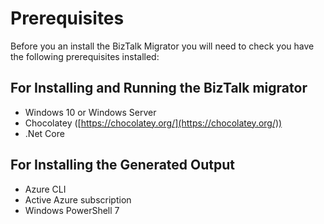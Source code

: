 # Prerequisites

Before you an install the BizTalk Migrator you will need to check you have the following prerequisites installed:

## For Installing and Running the BizTalk migrator

- Windows 10 or Windows Server
- Chocolatey ([https://chocolatey.org/](https://chocolatey.org/))
- .Net Core


## For Installing the Generated Output

- Azure CLI
- Active Azure subscription
- Windows PowerShell 7
